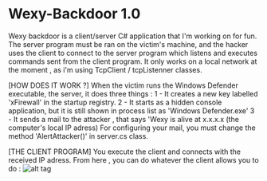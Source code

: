 # Wexy-Backdoor 1.0
Wexy backdoor is a client/server C# application that I'm working on for fun. 
The server program must be ran on the victim's machine, and the hacker uses the client to connect to 
the server program which listens and executes commands sent from the client program.
It only works on a local network at the moment , as i'm using TcpClient / tcpListenner classes.

[HOW DOES IT WORK ?]
When the victim runs the Windows Defender executable, the server, it does three things : 
1 - It creates a new key labelled 'xFirewall' in the startup registry. 
2 - It starts as a hidden console application, but it is still shown in process list as 'Windows Defender.exe'
3 - It sends a mail to the attacker , that says 'Wexy is alive at x.x.x.x (the computer's local IP adress)
For configuring your mail, you must change the method 'AlertAttacker()' in server.cs class. 

[THE CLIENT PROGRAM] 
You execute the client and connects with the received IP adress. 
From here , you can do whatever the client allows you to do : 
![alt tag](http://oi61.tinypic.com/s0zxqc.jpg)

